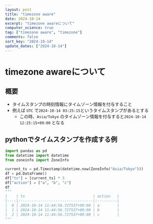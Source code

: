 ```yaml
---
layout: post
title: "timezone aware"
date: 2024-10-14
excerpt: "timezone awareについて"
computer_science: true
tag: ["timezone aware", "timezone"]
comments: false
sort_key: "2024-10-14"
update_dates: ["2024-10-14"]
---
```


# timezone awareについて

## 概要
 - タイムスタンプの時刻情報にタイムゾーン情報を付与すること
 - 例えば `UTC` で`2024-10-14 03:25:15`というタイムスタンプがあるとする
   - この時、`Asia/Tokyo` のタイムゾーン情報を付与すると`2024-10-14 12:25:15+09:00` となる

## pythonでタイムスタンプを作成する例

```python
import pandas as pd
from datetime import datetime
from zoneinfo import ZoneInfo

current_ts = pd.Timestamp(datetime.now(ZoneInfo("Asia/Tokyo")))
df = pd.DataFrame()
df["ts"] = [current_ts] * 3
df["action"] = ["a", "b", "c"]
df
"""
|    | ts                               | action   |
|---:|:---------------------------------|:---------|
|  0 | 2024-10-14 11:44:56.727537+09:00 | a        |
|  1 | 2024-10-14 11:44:56.727537+09:00 | b        |
|  2 | 2024-10-14 11:44:56.727537+09:00 | c        |
"""
```
